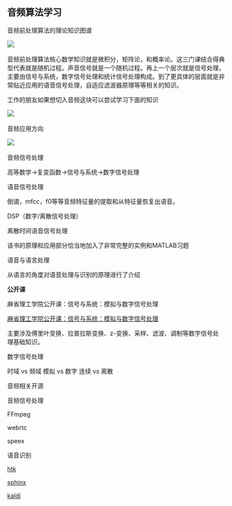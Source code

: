 ## 音频算法学习



音频前处理算法的理论知识图谱

![](.\png\%E9%9F%B3%E9%A2%91%E5%89%8D%E5%A4%84%E7%90%86%E7%AE%97%E6%B3%95%E7%9A%84%E7%90%86%E8%AE%BA%E7%9F%A5%E8%AF%86%E5%9B%BE%E8%B0%B1.png)

音频前处理算法核心数学知识就是微积分，矩阵论，和概率论。这三门课结合得典型代表就是随机过程。声音信号就是一个随机过程。再上一个层次就是信号处理，主要由信号与系统，数字信号处理和统计信号处理构成。到了更具体的层面就是非常贴近应用的语音信号处理，自适应滤波器原理等等相关的知识。



工作的朋友如果想切入音频这块可以尝试学习下面的知识

![](.\png\%E5%B7%B2%E7%BB%8F%E5%B7%A5%E4%BD%9C%E7%9A%84%E9%9F%B3%E9%A2%91%E5%88%87%E5%85%A5%E6%96%B9%E5%90%91.png)



音频应用方向

![](.\png\%E9%9F%B3%E9%A2%91%E5%BA%94%E7%94%A8%E6%96%B9%E5%90%91.jpg)







音频信号处理

高等数学->复变函数->信号与系统->数字信号处理



语音信号处理

倒谱，mfcc，f0等等音频特征量的提取和从特征量恢复出语音。



DSP（数字/离散信号处理）





离散时间语音信号处理

该书的原理和应用部分恰当地加入了非常完整的实例和MATLAB习题



语音与语言处理

从语言的角度对语音处理与识别的原理进行了介绍



**公开课**

麻省理工学院公开课：信号与系统：模拟与数字信号处理

[麻省理工学院公开课：信号与系统：模拟与数字信号处理](http://open.163.com/newview/movie/courseintro?newurl=%2Fspecial%2Fopencourse%2Fsignals.html)

主要涉及傅里叶变换、拉普拉斯变换、z-变换、采样、滤波、调制等数字信号处理基础知识。



数字信号处理







时域 vs 频域
模拟 vs 数字
连续 vs 离散







音频相关开源

音频信号处理

FFmpeg

webrtc

speex



语音识别

[htk](http://htk.eng.cam.ac.uk/)

[sphinx](http://sphinxsearch.com/)

[kaldi](http://www.kaldi-asr.org/)